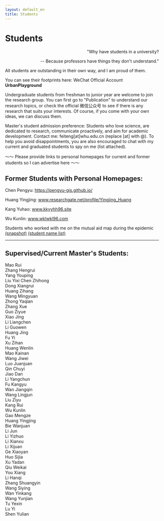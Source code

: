 ```yaml
---
layout: default_en
title: Students
---
```

# Students

<p align="right">"Why have students in a university? </p>
<p align="right"> -- Because professors have things they don't understand."</p>

All students are outstanding in their own way, and I am proud of them.

You can see their footprints here: WeChat Official Account **UrbanPlayground**

Undergraduate students from freshman to junior year are welcome to join the research group. You can first go to "Publication" to understand our research topics, or check the official 微信公众号 to see if there is any research that suits your interests. Of course, if you come with your own ideas, we can discuss them.

Master's student admission preference: Students who love science, are dedicated to research, communicate proactively, and aim for academic development. Contact me: feiteng[at]whu.edu.cn (replace [at] with @). To help you avoid disappointments, you are also encouraged to chat with my current and graduated students to spy on me (list attached).

～～ Please provide links to personal homepages for current and former students so I can advertise here ～～ 

## Former Students with Personal Homepages:

Chen Pengyu: https://pengyu-gis.github.io/

Huang Yingjing: www.researchgate.net/profile/Yingjing_Huang

Kang Yuhao: www.kkyyhh96.site

Wu Kunlin: www.wklwkl96.com

Students who worked with me on the mutual aid map during the epidemic [(snapshot)](https://only4john.github.io/img/图述简介720低.mp4) [(student name list)](https://only4john.github.io/img/地图封底0317.mp4)

-----

## Supervised/Current Master's Students:
Mao Rui  
Zhang Hengrui  
Yang Youping  
Liu Yixi 
Chen Zhihong  
Dong Xiangrui  
Huang Zihang  
Wang Mingyuan  
Zhong Yaqian  
Zhang Xue  
Guo Ziyue  
Xiao Jing  
Li Liangchen  
Li Guowen  
Huang Jing  
Fu Yi  
Xu Zihan  
Huang Wenlin  
Mao Kainan  
Wang Jiwei  
Luo Juanjuan  
Qin Chuyi  
Jiao Dan  
Li Yangchun  
Fu Kangyu  
Wan Jiangqin  
Wang Lingjun  
Liu Ziyu  
Kang Rui  
Wu Kunlin  
Gao Mengze  
Huang Yingjing  
Bie Wanjuan  
Li Jun  
Li Yizhuo  
Li Xianxu  
Li Xijuan  
Ge Xiaoyan  
Huo Sijia  
Xu Yadan  
Qiu Weikai  
You Xiang  
Li Hanqi  
Zhang Shuangyin  
Wang Siying  
Wan Yinkang  
Wang Yunjian  
Tu Yexin  
Lu Yi  
Shen Yulian  